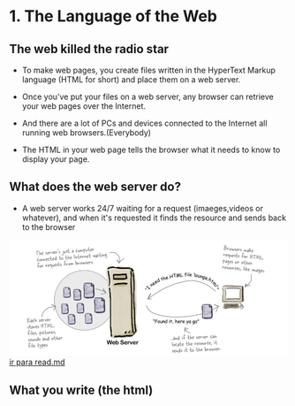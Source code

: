 # 1. The Language of the Web

## The web killed the radio star

* To make web pages, you create files written in the HyperText Markup language (HTML for short) and place them on a web server.

* Once you’ve put your files on a web server, any browser can retrieve your web pages over the Internet.

* And there are a lot of PCs and devices
connected to the Internet all running web
browsers.(Everybody)

* The HTML in your web page tells the
browser what it needs to know to display
your page. 

## What does the web server do?
* A web server works 24/7 waiting for a request (imaeges,videos or whatever), and when it's requested it finds the resource and sends back to the browser

![](imagens/aula01.png "exemplo de web server")
[ir para read.md](..\README.md)


## What you write (the html)

